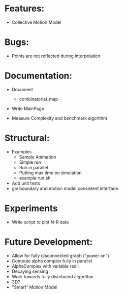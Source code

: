 # Features:
 - Collective Motion Model
 
# Bugs:
 - Points are not reflected during interpolation
 
 # Documentation:
 - Document 
    - combinatorial_map
 - Write MainPage
    
 - Measure Complexity and benchmark algorithm
 
# Structural:
 - Examples
    - Sample Animation
    - Simple run
    - Run in parallel
    - Putting max time on simulation
    - example run.sh
 - Add unit tests
 - giv boundary and motion model consistent interface.
 # Experiments
 - Write script to plot N-R data
 
 # Future Development:
 - Allow for fully disconnected graph ("power on")
 - Compute alpha complex fully in parallel
 - AlphaComplex with variable radii
 - Decaying sensing
 - Work towards fully distributed algorithm
 - 3D?
 - "Smart" Motion Model
 